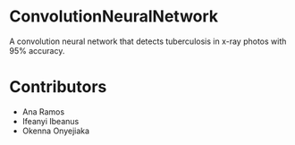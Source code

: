 # ConvolutionNeuralNetwork
A convolution neural network that detects tuberculosis in x-ray photos with 95% accuracy.

# Contributors
* Ana Ramos
* Ifeanyi Ibeanus
* Okenna Onyejiaka
